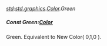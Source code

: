_[std](../../modules/std/std-module.md):[std.graphics](../../modules/std/std-graphics.md).[Color](../../modules/std/std-graphics-color.md).Green_
##### Const Green:[Color](../../modules/std/std-graphics-color.md)
Green. Equivalent to New Color( 0,1,0 ).
